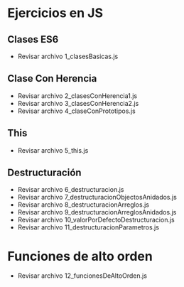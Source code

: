 # Ejercicios en JS

## Clases ES6

* Revisar archivo 1_clasesBasicas.js


## Clase Con Herencia

* Revisar archivo 2_clasesConHerencia1.js
* Revisar archivo 3_clasesConHerencia2.js
* Revisar archivo 4_claseConPrototipos.js

## This

* Revisar archivo 5_this.js

## Destructuración

* Revisar archivo 6_destructuracion.js
* Revisar archivo 7_destructuracionObjectosAnidados.js
* Revisar archivo 8_destructuracionArreglos.js
* Revisar archivo 9_destructuracionArreglosAnidados.js
* Revisar archivo 10_valorPorDefectoDestructuracion.js
* Revisar archivo 11_destructuracionParametros.js

# Funciones de alto orden
* Revisar archivo 12_funcionesDeAltoOrden.js






